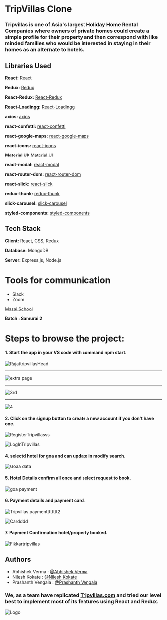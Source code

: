 
# TripVillas Clone

### Tripvillas is one of Asia's largest Holiday Home Rental Companies where owners of private homes could create a simple profile for their property and then correspond with like minded families who would be interested in staying in their homes as an alternate to hotels.

## Libraries Used

**React:** React

**Redux:** [Redux](https://www.npmjs.com/package/redux)

**React-Redux:** [React-Redux](https://www.npmjs.com/package/react-redux)

**React-Loadingg:** [React-Loadingg](https://www.npmjs.com/package/react-loadingg)

**axios:**  [axios](https://www.npmjs.com/package/axios)

**react-confetti:** [react-confetti](https://www.npmjs.com/package/confetti)

**react-google-maps:** [react-google-maps](https://www.npmjs.com/package/@react-google-maps/api)

**react-icons:** [react-icons](https://www.npmjs.com/package/react-icons)

**Material UI:** [Material UI](https://next.material-ui.com/guides/migration-v4/)

**react-modal:** [react-modal](https://www.npmjs.com/package/react-modal)

**react-router-dom:** [react-router-dom](https://www.npmjs.com/package/react-router-dom)

**react-slick:** [react-slick](https://www.npmjs.com/package/react-slick)

**redux-thunk:** [redux-thunk](https://www.npmjs.com/search?q=redux-thunk)

**slick-carousel:** [slick-carousel](https://www.npmjs.com/package/slick-carousel)

**styled-components:** [styled-components](https://www.npmjs.com/package/styled-components)


## Tech Stack

**Client:** React, CSS, Redux

**Database:** MongoDB

**Server:** Express.js, Node.js

# Tools for communication
* Slack
* Zoom

[Masai School](https://www.masaischool.com/)

**Batch : Samurai 2**

# Steps to browse the project:

#### 1.  Start the app in your VS code with command npm start.

![RajattripvillasHead](https://user-images.githubusercontent.com/77038652/127957535-8ed98178-5ef4-4429-9dde-034716e42eb3.png)

<hr/>

![extra page](https://user-images.githubusercontent.com/77038652/127958593-8869ee24-df31-41cf-b964-de65105f13fc.png)

<hr/>

![3rd](https://user-images.githubusercontent.com/77038652/127958898-c2e03b54-81ce-4d11-a4ac-87270c1b4bc9.png)

<hr/>

![4](https://user-images.githubusercontent.com/77038652/127958904-6cf1b5cd-25ca-4621-9e83-3f7ba0e77c8c.png)


#### 2.  Click on the signup button to create a new account if you don't have one.

![RegisterTripvillasss](https://user-images.githubusercontent.com/77038652/127958359-a6c4eabc-9a39-4b76-915d-d10e5acf12ac.png)

![LogInTripvillas](https://user-images.githubusercontent.com/77038652/127958506-492e06af-1bc1-43e3-ba8d-ba1ec6bc51cc.png)



#### 4.  selectd hotel for goa and can update in modify search.

![Goaa data](https://user-images.githubusercontent.com/77038652/127959415-7336f4a5-a7fe-4ad8-a7e9-7f901047f99f.png)

#### 5. Hotel Details confirm all once and select request to book.

![goa payment](https://user-images.githubusercontent.com/77038652/127959403-0f9f1b55-89b0-452d-8bcf-8c797948078e.png)

#### 6. Payment details and payment card.

![Tripvillas paymentttttttt2](https://user-images.githubusercontent.com/77038652/127959818-2bed8e21-e7d1-414b-86ca-865aa6873fc6.png)


![Cardddd](https://user-images.githubusercontent.com/77038652/127959810-55b7e8ff-9c53-45de-8fff-6632e5a244ea.png)

#### 7. Payment Confirmation hotel/property booked.

![Fikkartripvillas](https://user-images.githubusercontent.com/77038652/127959816-49539256-3bfb-43ed-98c7-ffdae980c984.png)


## Authors

- Abhishek Verma : [@Abhishek Verma](https://github.com/abhi5iet)
- Nilesh Kokate : [@Nilesh Kokate](https://github.com/nilpatil7744)
- Prashanth Vengala : [@Prashanth Vengala](https://github.com/prashantvengala)
### We, as a team have replicated [Tripvillas.com](www.tripvillas.com) and tried our level best to implement most of its features using React and Redux.

  

  
![Logo](https://d2v8elt324ukrb.cloudfront.net/static/riotuikit/images/logo.c72056a22f91.png)

    
